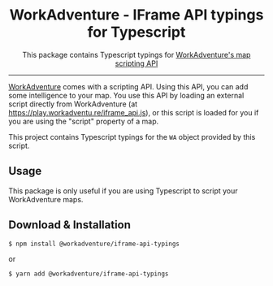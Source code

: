 <h1 align="center">WorkAdventure - IFrame API typings for Typescript</h1>

<p align="center">This package contains Typescript typings for <a href="https://workadventu.re/map-building/scripting">WorkAdventure's map scripting API</a></p>

<hr/>

[WorkAdventure](https://workadventu.re) comes with a scripting API. Using this API, you can add some intelligence to your map.
You use this API by loading an external script directly from WorkAdventure (at https://play.workadventu.re/iframe_api.js), or this script is loaded
for you if you are using the "script" property of a map.

This project contains Typescript typings for the `WA` object provided by this script.

## Usage

This package is only useful if you are using Typescript to script your WorkAdventure maps.

## Download & Installation

```shell
$ npm install @workadventure/iframe-api-typings
```

or

```shell
$ yarn add @workadventure/iframe-api-typings
```
